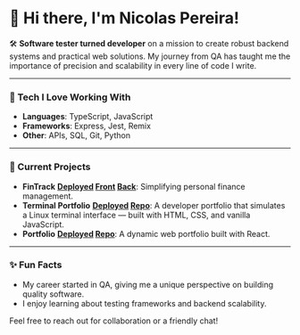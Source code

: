 # 👋 Hi there, I'm Nicolas Pereira!

🛠 **Software tester turned developer** on a mission to create robust backend systems and practical web solutions. My journey from QA has taught me the importance of precision and scalability in every line of code I write.

---

### 🔧 Tech I Love Working With
- **Languages**: TypeScript, JavaScript
- **Frameworks**: Express, Jest, Remix
- **Other**: APIs, SQL, Git, Python 

---

### 🌟 Current Projects
- **FinTrack** **[Deployed](http://fintrack.nicolaspereira.me) [Front](https://github.com/Nicolass2001/fintrack-frontend) [Back](https://github.com/Nicolass2001/fintrack-backend)**: Simplifying personal finance management.
- **Terminal Portfolio** **[Deployed](http://terminal.nicolaspereira.me) [Repo](https://github.com/Nicolass2001/terminal-portfolio)**: A developer portfolio that simulates a Linux terminal interface — built with HTML, CSS, and vanilla JavaScript.
- **Portfolio** **[Deployed](http://nicolaspereira.me) [Repo](https://github.com/Nicolass2001/portfolio)**: A dynamic web portfolio built with React.

---

### ✨ Fun Facts
- My career started in QA, giving me a unique perspective on building quality software.
- I enjoy learning about testing frameworks and backend scalability.

Feel free to reach out for collaboration or a friendly chat!
